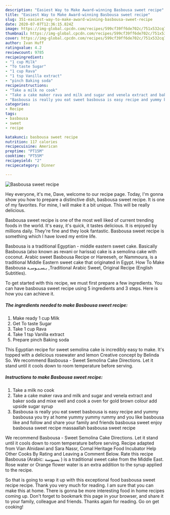 ```yaml
---
description: "Easiest Way to Make Award-winning Basbousa sweet recipe"
title: "Easiest Way to Make Award-winning Basbousa sweet recipe"
slug: 351-easiest-way-to-make-award-winning-basbousa-sweet-recipe
date: 2020-07-07T12:36:15.824Z
image: https://img-global.cpcdn.com/recipes/599cf39ff6de702c/751x532cq70/basbousa-sweet-recipe-recipe-main-photo.jpg
thumbnail: https://img-global.cpcdn.com/recipes/599cf39ff6de702c/751x532cq70/basbousa-sweet-recipe-recipe-main-photo.jpg
cover: https://img-global.cpcdn.com/recipes/599cf39ff6de702c/751x532cq70/basbousa-sweet-recipe-recipe-main-photo.jpg
author: Ivan Huff
ratingvalue: 4.2
reviewcount: 9785
recipeingredient:
- "1 cup Milk"
- "To taste Sugar"
- "1 cup Rava"
- "1 tsp Vanilla extract"
- "pinch Baking soda"
recipeinstructions:
- "Take a milk no cook"
- "Take a cake maker rava and milk and sugar and venela extract and baker soda and mixe well and cook a oven for gold brown colour add upside sugar syrup"
- "Basbousa is really you eat sweet basbousa is easy recipe and yummy basbousa you try at home yummy yummy rummy and you like basbousa like and follow and share your family and friends basbousa sweet enjoy basbousa sweet recipe massaallah basbousa sweet recipe"
categories:
- Recipe
tags:
- basbousa
- sweet
- recipe

katakunci: basbousa sweet recipe 
nutrition: 117 calories
recipecuisine: American
preptime: "PT15M"
cooktime: "PT55M"
recipeyield: "2"
recipecategory: Dinner

---
```



![Basbousa sweet recipe](https://img-global.cpcdn.com/recipes/599cf39ff6de702c/751x532cq70/basbousa-sweet-recipe-recipe-main-photo.jpg)

Hey everyone, it's me, Dave, welcome to our recipe page. Today, I'm gonna show you how to prepare a distinctive dish, basbousa sweet recipe. It is one of my favorites. For mine, I will make it a bit unique. This will be really delicious.

Basbousa sweet recipe is one of the most well liked of current trending foods in the world. It's easy, it's quick, it tastes delicious. It is enjoyed by millions daily. They're fine and they look fantastic. Basbousa sweet recipe is something which I have loved my entire life.

Basbousa is a traditional Egyptian - middle eastern sweet cake. Basically Basbousa (also known as revani or harissa) cake is a semolina cake with coconut. Arabic sweet Basbousa Recipe or Hareeseh, or Nammoura, is a traditional Middle Eastern sweet cake that originated in Egypt. How To Make Basbousa بـسـبـوسـة ,Traditional Arabic Sweet, Original Recipe (English Subtitles).


To get started with this recipe, we must first prepare a few ingredients. You can have basbousa sweet recipe using 5 ingredients and 3 steps. Here is how you can achieve it.

<!--inarticleads1-->

##### The ingredients needed to make Basbousa sweet recipe:

1. Make ready 1 cup Milk
1. Get To taste Sugar
1. Take 1 cup Rava
1. Take 1 tsp Vanilla extract
1. Prepare pinch Baking soda


This Egyptian recipe for sweet semolina cake is incredibly easy to make. It&#39;s topped with a delicious rosewater and lemon Creative concept by Belinda So. We recommend Basbousa - Sweet Semolina Cake Directions. Let it stand until it cools down to room temperature before serving. 

<!--inarticleads2-->

##### Instructions to make Basbousa sweet recipe:

1. Take a milk no cook
1. Take a cake maker rava and milk and sugar and venela extract and baker soda and mixe well and cook a oven for gold brown colour add upside sugar syrup
1. Basbousa is really you eat sweet basbousa is easy recipe and yummy basbousa you try at home yummy yummy rummy and you like basbousa like and follow and share your family and friends basbousa sweet enjoy basbousa sweet recipe massaallah basbousa sweet recipe


We recommend Basbousa - Sweet Semolina Cake Directions. Let it stand until it cools down to room temperature before serving. Recipe adapted from Vian Alnidawi and Sara Nassr, Comal Heritage Food Incubator Help Other Cooks By Rating and Leaving a Comment Below. Rate this recipe Basbousa (Arabic: بسبوسة ) is a traditional sweet cake from the Middle East. Rose water or Orange flower water is an extra addition to the syrup applied to the recipe. 

So that is going to wrap it up with this exceptional food basbousa sweet recipe recipe. Thank you very much for reading. I am sure that you can make this at home. There is gonna be more interesting food in home recipes coming up. Don't forget to bookmark this page in your browser, and share it to your family, colleague and friends. Thanks again for reading. Go on get cooking!
